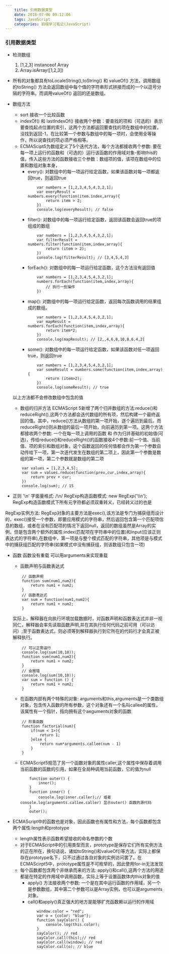 ```yaml
---
    title: 引用数据类型
    date: 2018-07-06 09:12:06
    tags: JavaScript
    categories: 前端学习笔记(JavaScript)
---
```

 ### 引用数据类型
 - 检测数组
    1. [1,2,3] instanceof Array
    2. Array.isArray([1,2,3])

 - 所有的对象都具有toLocaleString(),toString() 和 valueOf() 方法，调用数组的toString() 方法会返回数组中每个值的字符串形式拼接而成的一个以逗号分隔的字符串。而调用valueOf() 返回的还是数组。
 - 数组方法 
    - sort 接收一个比较函数
    - indexOf() 和 lastIndexOf() 接收两个参数：要查找的项和（可选的）表示要查找起点位置的索引，这两个方法都返回要查找的项在数组中的位置，没找到返回-1，在比较第一个参数与数组中的每一项时，会使用全等操作，所以说查找的项必须严格相等。
    - ECMAScipt5为数组定义了5个迭代方法，每个方法都接收两个参数: 要在每一项上运行的函数和（可选的）运行该函数的作用域对象-影响this的值，传入这些方法的函数接收三个参数：数组项的值，该项在数组中的位置和数组对象本身，
        - every(): 对数组中的每一项运行给定函数，如果该函数对每一项都返回true，则返回true
            ```
                var numbers = [1,2,3,4,5,4,3,2,1];
                var everyResult = numbers.every(function(item.index,array){
                    return item > 2;
                })
                console.log(everyResult); // false
            ```
        - filter(): 对数组中的每一项运行给定函数，返回该函数会返回true的项组成的数组
            ```
                var numbers = [1,2,3,4,5,4,3,2,1];
                var filterResult = numbers.filter(function(item,index,array){
                    return (item > 2);
                })
                console.log(filterResult); // [3,4,5,4,3]
            ```    
        - forEach(): 对数组中的每一项运行给定函数，这个方法没有返回值
            ```
                var numbers = [1,2,3,4,5,4,3,2,1];
                numbers.forEach(function(item,index,array){
                    // 执行一些操作
                })
            ```
        - map(): 对数组中的每一项运行给定函数，返回每次函数调用的结果组成的数组。
            ```
                var numbers = [1,2,3,4,5,4,3,2,1];
                var mapResult = numbers.forEach(function(item,index,array){
                    return item*2;
                })
                console.log(mapResult); // [2,,4,6,8,10,8,6,4,2]
            ```
        - some(): 对数组中的每一项运行给定函数，如果该函数对任一项返回true，则返回true
            ```
                var numbers = [1,2,3,4,5,4,3,2,1];
                var someResult = numbers.some(function(item,index,array){
                    return (item>2);
                })
                console.log(someResult); // true
            ```

    以上方法都不会修改数组中包含的值

    - 数组的归并方法
    ECMAScript 5新增了两个归并数组的方法:reduce()和reduceRight(),这两个方法都会迭代数组的所有项，然后构建一个最终返回的值。其中，reduce()方法从数组的第一项开始，逐个遍历到最后。而reduceRight()则从数组的最后一项开始，向前遍历到第一项。这两个方法都接收两个参数: 一个在每一项上调用的函数 和 作为归并基础的初始值(可选)，传给reduce()和reduceRight()的函数接收4个参数:前一个值、当前值、项的索引和数组对象，这个函数返回的任何值都会作为第一个参数自动传给下一项，第一次迭代发生在数组的第二项上，因此第一个参数是数组的第一项，第二个参数就是数组的第二项
    ```
        var values = [1,2,3,4,5];
        var sum = values.reduce(function(prev,cur,index,array){
            return prev + cur;
        })
        console.log(sum); // 15
    ```

- 正则
'\n' 字面量格式: /\\n/ RegExp构造函数模式: new RegExp('\\\\n'); RegExp构造函数模式下所有元字符都必须双重转义，已经转义过的也是

RegExp实例方法:
RegExp对象的主要方法是exec(),该方法是专门为捕获组而设计的，exec()接受一个参数，即要应用模式的字符串，然后返回包含第一个匹配项信息的数组，或者在没有匹配项的情况下返回null，返回的数组虽然是Array的实例，但是包含两个额外的属性:index(匹配项在字符串中的位置)和input(应该正则表达式的字符串),在数组中，第一项是与整个模式匹配的字符串，其他项是与模式中的捕获组匹配的字符串(如果模式中没有捕获组，则该数组只包含一项)

- 函数
函数没有重载 可以用arguments来实现重载

    - 函数声明与函数表达式
    ```
        // 函数声明
        function sum(num1,num2){
            return num1 + num2;
        }
        // 函数表达式
        var sum = function(num1,num2){
            return num1 + num2;
        }
    ```
    实际上，解释器在向执行环境加载数据时，对函数声明和函数表达式并非一视同仁，解释器会率先读取函数声明,并在其执行任何代码之前可用（可以访问）;至于函数表达式，则必须等到解释器执行到它所在的代码行才会真正被解释执行。
    ```
        // 可以正常运行
        console.log(sum(10,10));
        function sum(num1,num2){
            return num1 + num2;
        }
        // 会报错
        console.log(sum(10,10));
        var sum = function () {
            return num1 + num2;
        }
    ```
    - 在函数内部有两个特殊的对象: arguments和this,arguments是一个类数组对象，包含传入函数的所有参数，这个对象还有一个名叫callee的属性，该属性有一个指针，指向拥有这个aeguments对象的函数
    ```
        // 阶乘函数
        function factorial(num){
            if(num < 1>){
                return 1;
            }else {
                return num*arguments.callee(num - 1)
            }
        }
    ```
    - ECMAScript5规范了另一个函数对象的属性caller,这个属性中保存着调用当前函数的函数的引用，如果在全局种调用当前函数，它的值为null

        ```
            function outer() {
                inner();
            }
            function inner() {
                console.log(inner.caller);// 或者 console.log(arguments.callee.caller) 显示outer() 函数的源代码
            }
            outer();
        ```

- ECMAScript中的函数也是对象，因此函数也有属性和方法，每个函数都包含两个属性:length和prototype
    - length属性表示函数希望接收的命名参数的个数
    - 对于ECMAScript中的引用类型而言，prototype是保存它们所有实例方法的正在所在，换句话说，诸如toString()和valueOf()等方法，实际上都保存在prototype名下，只不过通过各自对象的实例访问罢了。在ECMAScirpt5中，prototype属性是不可枚举的，因此使用for-in无法发现
    - 每个函数都包含两个非继承而来的方法: apply()和call(),这两个方法的用途都是在特定的作用域中调用函数，实际上等于设置函数体内this对象的值 
        - apply() 方法接收两个参数: 一个是在其中运行函数的作用域，另一个是参数数组，其中第二个参数可以是Array实例，也可以是arguments对象。
        - call()和apply()真正强大的地方是能够扩充函数赖以运行的作用域
            ```
                window.color = "red";
                var o = {color: "blue"};
                function sayColor() {
                    console.log(this.color);
                }
                sayColor(); // red
                sayColor.call(this);// red
                sayColor.call(window); // red
                sayColor.call(o); // blue
            ```